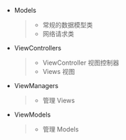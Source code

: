 * Models

	> * 常规的数据模型类
	> * 网络请求类
	
* ViewControllers

	> * ViewController 视图控制器
	> * Views 视图
	
* ViewManagers

	> * 管理 Views
	
* ViewModels

	> * 管理 Models